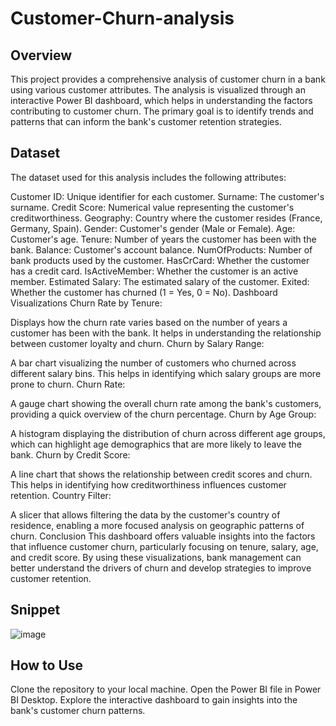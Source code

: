 # Customer-Churn-analysis
## Overview
This project provides a comprehensive analysis of customer churn in a bank using various customer attributes. The analysis is visualized through an interactive Power BI dashboard, which helps in understanding the factors contributing to customer churn. The primary goal is to identify trends and patterns that can inform the bank's customer retention strategies.

## Dataset
The dataset used for this analysis includes the following attributes:

Customer ID: Unique identifier for each customer.
Surname: The customer's surname.
Credit Score: Numerical value representing the customer's creditworthiness.
Geography: Country where the customer resides (France, Germany, Spain).
Gender: Customer's gender (Male or Female).
Age: Customer's age.
Tenure: Number of years the customer has been with the bank.
Balance: Customer's account balance.
NumOfProducts: Number of bank products used by the customer.
HasCrCard: Whether the customer has a credit card.
IsActiveMember: Whether the customer is an active member.
Estimated Salary: The estimated salary of the customer.
Exited: Whether the customer has churned (1 = Yes, 0 = No).
Dashboard Visualizations
Churn Rate by Tenure:

Displays how the churn rate varies based on the number of years a customer has been with the bank. It helps in understanding the relationship between customer loyalty and churn.
Churn by Salary Range:

A bar chart visualizing the number of customers who churned across different salary bins. This helps in identifying which salary groups are more prone to churn.
Churn Rate:

A gauge chart showing the overall churn rate among the bank's customers, providing a quick overview of the churn percentage.
Churn by Age Group:

A histogram displaying the distribution of churn across different age groups, which can highlight age demographics that are more likely to leave the bank.
Churn by Credit Score:

A line chart that shows the relationship between credit scores and churn. This helps in identifying how creditworthiness influences customer retention.
Country Filter:

A slicer that allows filtering the data by the customer's country of residence, enabling a more focused analysis on geographic patterns of churn.
Conclusion
This dashboard offers valuable insights into the factors that influence customer churn, particularly focusing on tenure, salary, age, and credit score. By using these visualizations, bank management can better understand the drivers of churn and develop strategies to improve customer retention.
## Snippet
![image](https://github.com/user-attachments/assets/570352f8-2080-41ce-9655-c1953eab6abc)


## How to Use
Clone the repository to your local machine.
Open the Power BI file in Power BI Desktop.
Explore the interactive dashboard to gain insights into the bank's customer churn patterns.
